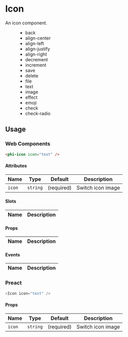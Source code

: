 # Icon

An icon component.

<figure>
  <ul>
    <li>back <phi-icon icon="back" /></li>
    <li>align-center <phi-icon icon="align-center" /></li>
    <li>align-left <phi-icon icon="align-left" /></li>
    <li>align-justify <phi-icon icon="align-justify" /></li>
    <li>align-right <phi-icon icon="align-right" /></li>
    <li>decrement <phi-icon icon="decrement" /></li>
    <li>increment <phi-icon icon="increment" /></li>
    <li>save <phi-icon icon="save" /></li>
    <li>delete <phi-icon icon="delete" /></li>
    <li>file <phi-icon icon="file" /></li>
    <li>text <phi-icon icon="text" /></li>
    <li>image <phi-icon icon="image" /></li>
    <li>effect <phi-icon icon="effect" /></li>
    <li>emoji <phi-icon icon="emoji" /></li>
    <li>check <phi-icon icon="check" /></li>
    <li>check-radio <phi-icon icon="check-radio" /></li>
  </ul>
</figure>

## Usage

### Web Components

```html
<phi-icon icon="text" />
```

#### Attributes

| Name   | Type     | Default    | Description       |
|--------|----------|------------|-------------------|
| `icon` | `string` | (required) | Switch icon image |

#### Slots

| Name | Description |
|------|-------------|

#### Props

| Name | Description |
|------|-------------|

#### Events

| Name | Description |
|------|-------------|

### Preact

```js
<Icon icon="text" />
```

#### Props

| Name   | Type     | Default    | Description       |
|--------|----------|------------|-------------------|
| `icon` | `string` | (required) | Switch icon image |
